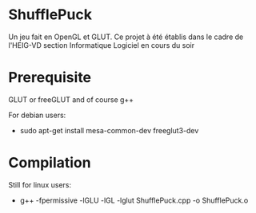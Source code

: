 ShufflePuck
===========

Un jeu fait en OpenGL et GLUT. Ce projet à été établis dans le cadre de l'HEIG-VD section Informatique Logiciel en cours du soir


Prerequisite
============

GLUT or freeGLUT and of course g++

For debian users:
- sudo apt-get install mesa-common-dev freeglut3-dev

Compilation
===========
Still for linux users:
- g++ -fpermissive -lGLU -lGL -lglut ShufflePuck.cpp -o ShufflePuck.o